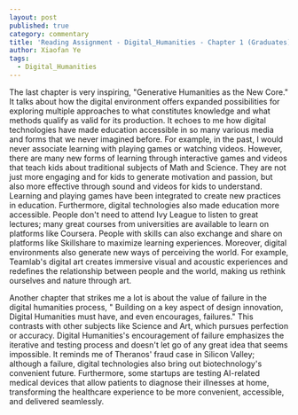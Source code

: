 ```yaml
---
layout: post
published: true
category: commentary
title: 'Reading Assignment - Digital_Humanities - Chapter 1 (Graduates): Xiaofan Ye'
author: Xiaofan Ye
tags:
  - Digital_Humanities
---
```

The last chapter is very inspiring, "Generative Humanities as the New Core." It talks about how the digital environment offers expanded possibilities for exploring multiple approaches to what constitutes knowledge and what methods qualify as valid for its production. It echoes to me how digital technologies have made education accessible in so many various media and forms that we never imagined before. For example, in the past, I would never associate learning with playing games or watching videos. However, there are many new forms of learning through interactive games and videos that teach kids about traditional subjects of Math and Science. They are not just more engaging and for kids to generate motivation and passion, but also more effective through sound and videos for kids to understand. Learning and playing games have been integrated to create new practices in education.
Furthermore, digital technologies also made education more accessible. People don't need to attend Ivy League to listen to great lectures; many great courses from universities are available to learn on platforms like Coursera. People with skills can also exchange and share on platforms like Skillshare to maximize learning experiences. Moreover, digital environments also generate new ways of perceiving the world. For example, Teamlab's digital art creates immersive visual and acoustic experiences and redefines the relationship between people and the world, making us rethink ourselves and nature through art.
 
Another chapter that strikes me a lot is about the value of failure in the digital humanities process, " Building on a key aspect of design innovation, Digital Humanities must have, and even encourages, failures." This contrasts with other subjects like Science and Art, which pursues perfection or accuracy. Digital Humanities's encouragement of failure emphasizes the iterative and testing process and doesn't let go of any great idea that seems impossible. It reminds me of Theranos' fraud case in Silicon Valley; although a failure, digital technologies also bring out biotechnology's convenient future. Furthermore, some startups are testing AI-related medical devices that allow patients to diagnose their illnesses at home, transforming the healthcare experience to be more convenient, accessible, and delivered seamlessly.